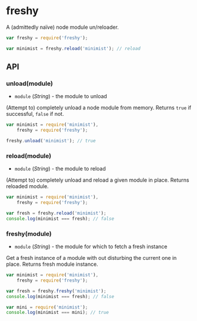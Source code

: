 # freshy

A (admittedly naïve) node module un/reloader.


```javascript
var freshy = require('freshy');

var minimist = freshy.reload('minimist'); // reload
```

## API
### unload(module)

* `module` (*String*) - the module to unload

(Attempt to) completely unload a node module from memory. Returns `true` if successful, `false` if not.

```javascript
var minimist = require('minimist'),
    freshy = require('freshy');

freshy.unload('minimist'); // true
```


### reload(module)

* `module` (*String*) - the module to reload

(Attempt to) completely unload and reload a given module in place. Returns reloaded module.

```javascript
var minimist = require('minimist'),
    freshy = require('freshy');

var fresh = freshy.reload('minimist');
console.log(minimist === fresh); // false
```


### freshy(module)

* `module` (*String*) - the module for which to fetch a fresh instance

Get a fresh instance of a module with out disturbing the current one in place. Returns fresh module instance.
```javascript
var minimist = require('minimist'),
    freshy = require('freshy');

var fresh = freshy.freshy('minimist');
console.log(minimist === fresh); // false

var mini = require('minimist');
console.log(minimist === mini); // true
```